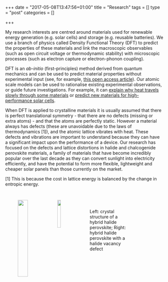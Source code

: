 +++
date = "2017-05-08T13:47:56+01:00"
title = "Research"
tags = []
type = "post"
categories = []

+++

My research interests are centred around materials used for renewable energy generation (e.g. solar cells) and storage (e.g. reusable batteries).
We use a branch of physics called Density Functional Theory (DFT) to predict the properties of these materials and link the macroscopic observables (such as open circuit voltage or thermodynamic stability) with microscopic processes (such as electron capture or electron-phonon coupling). 

DFT is an *ab-initio* (first-principles) method derived from quantum mechanics and can be used to predict material properties without experimental input (see, for example, [this open access article](https://doi.org/10.1098/rsta.2013.0270)). Our atomic scale models can be used to rationalise existing experimental observations, or guide future investigations. For example, it can [explain why heat travels slowly through some materials](https://journals.aps.org/prb/abstract/10.1103/PhysRevB.94.220301) or [predict new materials for high-performance solar cells](https://pubs.rsc.org/en/content/articlehtml/2016/tc/c5tc04091d).

When DFT is applied to crystalline materials it is usually assumed that there is perfect translational symmetry - that there are no defects (missing or extra atoms) - and that the atoms are perfectly static. However a material always has defects (these are unavoidable due to the laws of thermodynamics [1]), and the atomic lattice vibrates with heat. These defects and vibrations are important to understand because they can have a significant impact upon the performance of a device. Our research has focused on the defects and lattice distortions in halide and chalcogenide perovskite materials, a family of materials that have become incredibly popular over the last decade as they can convert sunlight into electricity efficiently, and have the potential to form more flexible, lightweight and cheaper solar panels than those currently on the market.

[1] This is because the cost in lattice energy is balanced by the change in entropic energy. 

<figure style="width: 100%; float: left ; margin-top: 2em; margin-bottom: 2em">
<img src="../images/MAPI.png" style="width: 25%; float: left">
<img src="../images/MAPI_defect.png" style="width: 15%; float: left" >
<figcaption style="width: 25%; float: left; text-align: left;  margin-top: 2em; vertical-align: top; margin-left: 2em"> Left: crystal structure of a hybrid halide perovskite; Right: hybrid halide perovskite with a halide vacancy defect  </figcaption>
</figure>



